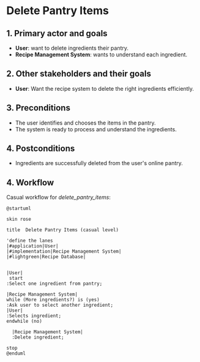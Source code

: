 # Delete Pantry Items

## 1. Primary actor and goals
* __User__: want to delete ingredients their pantry.
* __Recipe Management System__: wants to understand each ingredient.


## 2. Other stakeholders and their goals

* __User__: Want the recipe system to delete the right ingredients efficiently.



## 3. Preconditions

* The user identifies and chooses the items in the pantry.
* The system is ready to process and understand the ingredients.

## 4. Postconditions

* Ingredients are successfully deleted from the user's online pantry.


## 4. Workflow

Casual workflow for _delete_pantry_items_:

```plantuml
@startuml

skin rose

title  Delete Pantry Items (casual level)

'define the lanes
|#application|User|
|#implementation|Recipe Management System|
|#lightgreen|Recipe Database|


|User|
 start
:Select one ingredient from pantry;

|Recipe Management System|
while (More ingredients?) is (yes)
:Ask user to select another ingredient;
|User|
:Selects ingredient;
endwhile (no)

  |Recipe Management System|
  :Delete ingredient;

stop
@enduml
```


